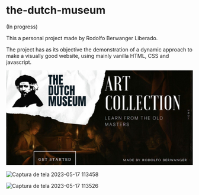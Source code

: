 # the-dutch-museum
(In progress)

This a personal project made by Rodolfo Berwanger Liberado.

The project has as its objective the demonstration of a dynamic approach to make a visually good website, using mainly vanilla HTML, CSS and javascript.

<img src="/TheDutchMuseum/docs/ex1.jpg" alt="none"/>


![Captura de tela 2023-05-17 113458](https://github.com/RodBerw/the-dutch-museum/assets/83656054/653d76f6-eb9e-43f5-b7ff-a0b727738fd0)

![Captura de tela 2023-05-17 113526](https://github.com/RodBerw/the-dutch-museum/assets/83656054/edd72b1a-e6ff-4a23-9f85-666c2fdf13a1)
